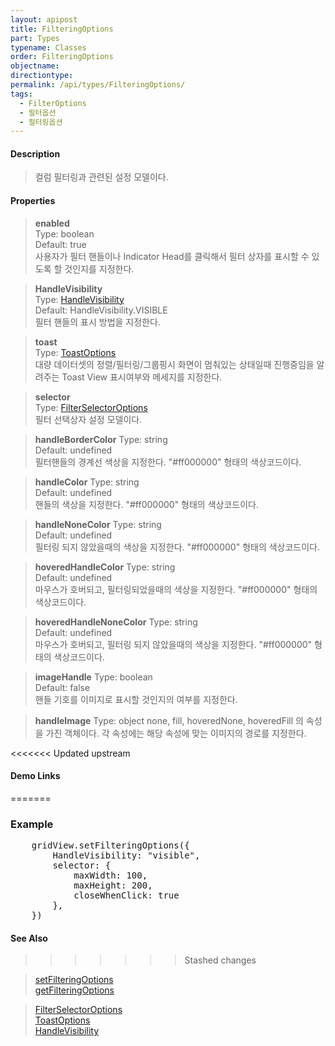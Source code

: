 ```yaml
---
layout: apipost
title: FilteringOptions
part: Types
typename: Classes
order: FilteringOptions
objectname: 
directiontype: 
permalink: /api/types/FilteringOptions/
tags: 
  - FilterOptions
  - 필터옵션
  - 필터링옵션   
---
```


#### Description

> 컬럼 필터링과 관련된 설정 모델이다.

#### Properties

> **enabled**  
> Type: boolean  
> Default: true  
> 사용자가 필터 핸들이나 Indicator Head를 클릭해서 필터 상자를 표시할 수 있도록 할 것인지를 지정한다.  

> **HandleVisibility**  
> Type: [HandleVisibility](/api/types/HandleVisibility/)  
> Default: HandleVisibility.VISIBLE  
> 필터 핸들의 표시 방법을 지정한다.  

> **toast**  
> Type: [ToastOptions](/api/types/ToastOptions/)  
> 대량 데이터셋의 정렬/필터링/그룹핑시 화면이 멈춰있는 상태일때 진행중임을 알려주는 Toast View 표시여부와 메세지를 지정한다.  

> **selector**  
> Type: [FilterSelectorOptions](/api/types/FilterSelectorOptions/)  
> 필터 선택상자 설정 모델이다.  

> **handleBorderColor**
> Type: string  
> Default: undefined  
> 필터핸들의 경계선 색상을 지정한다. "#ff000000" 형태의 색상코드이다. 

> **handleColor**
> Type: string  
> Default: undefined  
> 핸들의 색상을 지정한다. "#ff000000" 형태의 색상코드이다.  

> **handleNoneColor**
> Type: string  
> Default: undefined  
> 필터링 되지 않았을때의 색상을 지정한다. "#ff000000" 형태의 색상코드이다.  

> **hoveredHandleColor**
> Type: string  
> Default: undefined  
> 마우스가 호버되고, 필터링되었을때의 색상을 지정한다. "#ff000000" 형태의 색상코드이다.  

> **hoveredHandleNoneColor**
> Type: string  
> Default: undefined  
> 마우스가 호버되고, 필터링 되지 않았을때의 색상을 지정한다. "#ff000000" 형태의 색상코드이다.  

> **imageHandle**
> Type: boolean  
> Default: false  
> 핸들 기호를 이미지로 표시할 것인지의 여부를 지정한다.  

> **handleImage**
> Type: object
> none, fill, hoveredNone, hoveredFill 의 속성을 가진 객체이다. 각 속성에는 해당 속성에 맞는 이미지의 경로를 지정한다.  

<<<<<<< Updated upstream
#### Demo Links
=======
### Example  

<pre class="prettyprint">
    gridView.setFilteringOptions({
    	HandleVisibility: "visible",
    	selector: {
    		maxWidth: 100,
    		maxHeight: 200,
    		closeWhenClick: true
    	},
    })
</pre>

#### See Also
>>>>>>> Stashed changes

> [setFilteringOptions](/api/GridBase/setFilteringOptions/)  
> [getFilteringOptions](/api/GridBase/getFilteringOptions/)  

> [FilterSelectorOptions](/api/GridBase/setFilteringOptions/)   
> [ToastOptions](/api/types/ToastOptions/)    
> [HandleVisibility](/api/types/HandleVisibility/)  